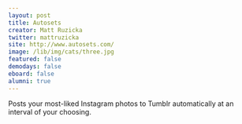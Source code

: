 ```yaml
---
layout: post
title: Autosets
creator: Matt Ruzicka
twitter: mattruzicka
site: http://www.autosets.com/
image: /lib/img/cats/three.jpg
featured: false
demodays: false
eboard: false
alumni: true
---
```

Posts your most-liked Instagram photos to Tumblr automatically at an interval of your choosing.